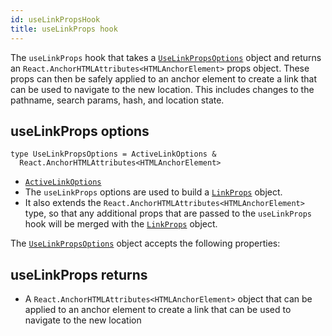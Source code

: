 ```yaml
---
id: useLinkPropsHook
title: useLinkProps hook
---
```


The `useLinkProps` hook that takes a [`UseLinkPropsOptions`](../UseLinkPropsOptionsType) object and returns an `React.AnchorHTMLAttributes<HTMLAnchorElement>` props object. These props can then be safely applied to an anchor element to create a link that can be used to navigate to the new location. This includes changes to the pathname, search params, hash, and location state.

## useLinkProps options

```tsx
type UseLinkPropsOptions = ActiveLinkOptions &
  React.AnchorHTMLAttributes<HTMLAnchorElement>
```

- [`ActiveLinkOptions`](../ActiveLinkOptionsType)
- The `useLinkProps` options are used to build a [`LinkProps`](../LinkPropsType) object.
- It also extends the `React.AnchorHTMLAttributes<HTMLAnchorElement>` type, so that any additional props that are passed to the `useLinkProps` hook will be merged with the [`LinkProps`](../LinkPropsType) object.

The [`UseLinkPropsOptions`](../UseLinkPropsOptionsType) object accepts the following properties:

## useLinkProps returns

- A `React.AnchorHTMLAttributes<HTMLAnchorElement>` object that can be applied to an anchor element to create a link that can be used to navigate to the new location
